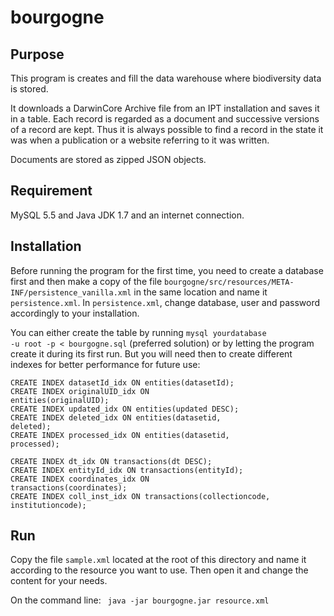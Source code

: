 bourgogne
=========

Purpose
-------
This program is creates and fill the data warehouse where biodiversity data is stored.

It downloads a DarwinCore Archive file from an IPT installation and saves it in a 
table. Each record is regarded as a document and successive versions of a record 
are kept. Thus it is always possible to find a record in the state it was when a
publication or a website referring to it was written.

Documents are stored as zipped JSON objects.

Requirement
-----------
MySQL 5.5 and Java JDK 1.7 and an internet connection.

Installation
------------
Before running the program for the first time, you need to create a database first 
and then make a copy of the file <code>bourgogne/src/resources/META-INF/persistence_vanilla.xml</code>
in the same location and name it <code>persistence.xml</code>. In <code>persistence.xml</code>, change database, user and 
password accordingly to your installation.

You can either create the table by running <code>mysql yourdatabase -u root -p &lt; bourgogne.sql</code> (preferred solution)
or by letting the program create it during its first run. But you will need then to create
different indexes for better performance for future use:  

<code>CREATE INDEX datasetId_idx ON entities(datasetId);</code>  
<code>CREATE INDEX originalUID_idx ON entities(originalUID);</code>  
<code>CREATE INDEX updated_idx ON entities(updated DESC);</code>  
<code>CREATE INDEX deleted_idx ON entities(datasetid, deleted);</code>  
<code>CREATE INDEX processed_idx ON entities(datasetid, processed);</code>  
  
<code>CREATE INDEX dt_idx ON transactions(dt DESC);</code>  
<code>CREATE INDEX entityId_idx ON transactions(entityId);</code>  
<code>CREATE INDEX coordinates_idx ON transactions(coordinates);</code>  
<code>CREATE INDEX coll_inst_idx ON transactions(collectioncode, institutioncode);</code>  
</code>

Run
---
Copy the file <code>sample.xml</code> located at the root of this directory and
name it according to the resource you want to use. Then open it and change the
content for your needs.

On the command line:
<code>
java -jar bourgogne.jar resource.xml
</code>
